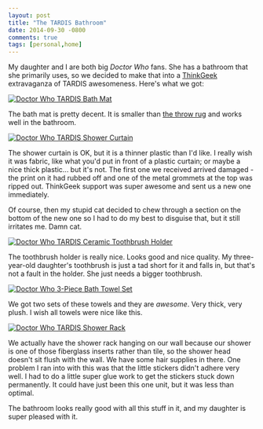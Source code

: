 ```yaml
---
layout: post
title: "The TARDIS Bathroom"
date: 2014-09-30 -0800
comments: true
tags: [personal,home]
---
```

My daughter and I are both big _Doctor Who_ fans. She has a bathroom that she primarily uses, so we decided to make that into a [ThinkGeek](http://www.dpbolvw.net/click-4317610-10356146) extravaganza of TARDIS awesomeness. Here's what we got:

<a href="http://www.jdoqocy.com/click-4317610-10746449?url=http%3A%2F%2Fwww.thinkgeek.com%2Fproduct%2F1250%2F%3FCJID%3D%25zi%26istCompanyId%3D007b6f44-e03c-4536-8b29-58e160067143%26istItemId%3Dwpmrrwaqq%26istBid%3Dt&amp;cjsku=1250" target="_top"><img src="http://a.tgcdn.net/images/products/frontsquare/1250_tardis_bathmat.jpg" border="0" alt="Doctor Who TARDIS Bath Mat"/></a><img src="http://www.ftjcfx.com/image-4317610-10746449" width="1" height="1" border="0"/>

The bath mat is pretty decent. It is smaller than [the throw rug](http://www.kqzyfj.com/click-4317610-10746449?url=http%3A%2F%2Fwww.thinkgeek.com%2Fproduct%2F11b2%2F%3FCJID%3D%25zi%26istCompanyId%3D007b6f44-e03c-4536-8b29-58e160067143%26istItemId%3Dwpmrrixlp%26istBid%3Dt&cjsku=011B2T) and works well in the bathroom.

<a href="http://www.jdoqocy.com/click-4317610-10746449?url=http%3A%2F%2Fwww.thinkgeek.com%2Fproduct%2Ff0e7%2F%3FCJID%3D%25zi%26istCompanyId%3D007b6f44-e03c-4536-8b29-58e160067143%26istItemId%3Dwpmrrwqll%26istBid%3Dt&amp;cjsku=0F0E7" target="_top"><img src="http://a.tgcdn.net/images/products/frontsquare/f0e7_doctor_who_tardis_shower_curtain.jpg" border="0" alt="Doctor Who TARDIS Shower Curtain"/></a><img src="http://www.tqlkg.com/image-4317610-10746449" width="1" height="1" border="0"/>

The shower curtain is OK, but it is a thinner plastic than I'd like. I really wish it was fabric, like what you'd put in front of a plastic curtain; or maybe a nice thick plastic... but it's not. The first one we received arrived damaged - the print on it had rubbed off and one of the metal grommets at the top was ripped out. ThinkGeek support was super awesome and sent us a new one immediately.

Of course, then my stupid cat decided to chew through a section on the bottom of the new one so I had to do my best to disguise that, but it still irritates me. Damn cat.

<a href="http://www.anrdoezrs.net/click-4317610-10746449?url=http%3A%2F%2Fwww.thinkgeek.com%2Fproduct%2F14b1%2F%3FCJID%3D%25zi%26istCompanyId%3D007b6f44-e03c-4536-8b29-58e160067143%26istItemId%3Dwpmrrwaia%26istBid%3Dt&amp;cjsku=914B1" target="_top"><img src="http://a.tgcdn.net/images/products/frontsquare/14b1_tardis_toothbrush_holder.jpg" border="0" alt="Doctor Who TARDIS Ceramic Toothbrush Holder"/></a><img src="http://www.lduhtrp.net/image-4317610-10746449" width="1" height="1" border="0"/>

The toothbrush holder is really nice. Looks good and nice quality. My three-year-old daughter's toothbrush is just a tad short for it and falls in, but that's not a fault in the holder. She just needs a bigger toothbrush.

<a href="http://www.tkqlhce.com/click-4317610-10746449?url=http%3A%2F%2Fwww.thinkgeek.com%2Fproduct%2F19f9%2F%3FCJID%3D%25zi%26istCompanyId%3D007b6f44-e03c-4536-8b29-58e160067143%26istItemId%3Dwmxapqptx%26istBid%3Dt&amp;cjsku=019F9" target="_top"><img src="http://a.tgcdn.net/images/products/frontsquare/19f9_doctor_who_3_pc_bath_towel_set.jpg" border="0" alt="Doctor Who 3-Piece Bath Towel Set"/></a><img src="http://www.ftjcfx.com/image-4317610-10746449" width="1" height="1" border="0"/>

We got two sets of these towels and they are *awesome*. Very thick, very plush. I wish all towels were nice like this.

<a href="http://www.jdoqocy.com/click-4317610-10746449?url=http%3A%2F%2Fwww.thinkgeek.com%2Fproduct%2F1561%2F%3FCJID%3D%25zi%26istCompanyId%3D007b6f44-e03c-4536-8b29-58e160067143%26istItemId%3Dwpmrrixxm%26istBid%3Dt&amp;cjsku=E1561" target="_top"><img src="http://a.tgcdn.net/images/products/frontsquare/f0e7_doctor_who_shower_rack.jpg" border="0" alt="Doctor Who TARDIS Shower Rack"/></a><img src="http://www.ftjcfx.com/image-4317610-10746449" width="1" height="1" border="0"/>

We actually have the shower rack hanging on our wall because our shower is one of those fiberglass inserts rather than tile, so the shower head doesn't sit flush with the wall. We have some hair supplies in there. One problem I ran into with this was that the little stickers didn't adhere very well. I had to do a little super glue work to get the stickers stuck down permanently. It could have just been this one unit, but it was less than optimal.

The bathroom looks really good with all this stuff in it, and my daughter is super pleased with it.